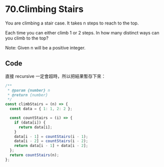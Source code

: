 70.Climbing Stairs
========

You are climbing a stair case. It takes n steps to reach to the top.

Each time you can either climb 1 or 2 steps. In how many distinct ways can you climb to the top?

Note: Given n will be a positive integer.

Code
--------

直接 recursive 一定會超時，所以把結果暫存下來：

```js
/**
 * @param {number} n
 * @return {number}
 */
const climbStairs = (n) => {
  const data = { 1: 1, 2: 2 };

  const countStairs = (i) => {
    if (data[i]) {
      return data[i];
    }
    data[i - 1] = countStairs(i - 1);
    data[i - 2] = countStairs(i - 2);
    return data[i - 1] + data[i - 2];
  };
  return countStairs(n);
};

```
